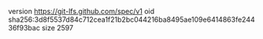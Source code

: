 version https://git-lfs.github.com/spec/v1
oid sha256:3d8f5537d84c712cea1f21b2bc044216ba8495ae109e6414863fe24436f93bac
size 2597
